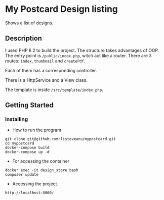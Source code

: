 # My Postcard Design listing

Shows a list of designs.

## Description

I used PHP 8.2 to build the project. The structure takes advantages of OOP. The entry point is `/public/index.php`, witch act like a router.
There are 3 routes: `index`, `thumbnail` and `createPdf`.

Each of them has a corresponding controller.

There is a HttpService and a View class.

The template is inside `/src/template/index.php`.

## Getting Started

### Installing

* How to run the program
```
git clone git@github.com:listeveanu/mypostcard.git
cd mypostcard
docker-compose build
docker-compose up -d
```

* For accessing the container
```
docker exec -it design_store bash
composer update
```

* Accessing the project
```
http://localhost:8000/
```
